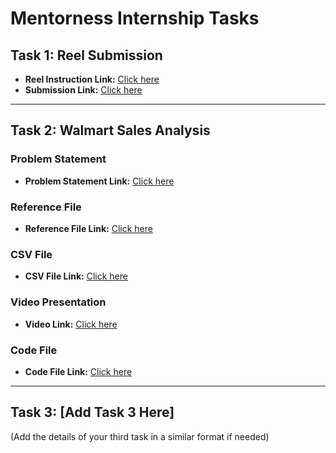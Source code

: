 
# Mentorness Internship Tasks

## Task 1: Reel Submission
- **Reel Instruction Link:** [Click here](https://drive.google.com/drive/u/0/folders/1k1K6s0GctwPT7ByV5A7cFXfNXWtBkh2j)
- **Submission Link:** [Click here](https://drive.google.com/file/d/1kcSUd3xaSIaF1Ptp0Gwcgbqhn3vaLjkE/view?usp=sharing)

---

## Task 2: Walmart Sales Analysis

### Problem Statement
- **Problem Statement Link:** [Click here](https://drive.google.com/file/d/10WVdh3VW4_ygYYAhMDw3kAhdk8VDlT3U/view?usp=drive_link)

### Reference File
- **Reference File Link:** [Click here](https://drive.google.com/file/d/1S2l2SAqmUTagPXLYn6GMCVVusGgNhaDP/view?usp=drive_link)

### CSV File
- **CSV File Link:** [Click here](https://drive.google.com/file/d/1WH1CPxD2t3BAeIjCloptL_pw8msGjv8t/view?usp=drive_link)

### Video Presentation
- **Video Link:** [Click here](https://drive.google.com/file/d/1vFYzNq1m1HFfeECTDzsUXjdUxLaG22z7/view?usp=sharing)

### Code File
- **Code File Link:** [Click here](https://drive.google.com/file/d/1IOFLxBxl9qUGBobK1oAl8VEmBmim8Dc1/view?usp=drive_link)

---

## Task 3: [Add Task 3 Here]
(Add the details of your third task in a similar format if needed)
